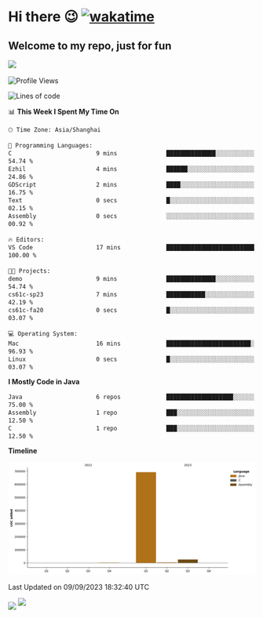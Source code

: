 # Hi there 😉 [![wakatime](https://wakatime.com/badge/user/b06f1799-d59e-4d93-be43-644d6ec7f0fc.svg)](https://wakatime.com/@b06f1799-d59e-4d93-be43-644d6ec7f0fc)
## Welcome to my repo, just for fun
![](https://github-readme-stats.vercel.app/api/wakatime?username=蓝海&api_domain=wakapi.dev&bg_color=1A202C&title_color=2F855A&icon_color=2F855A&text_color=ffffff&custom_title=Wakapi%20Week%20Stats&layout=compact)
<!--START_SECTION:waka-->
![Profile Views](http://img.shields.io/badge/Profile%20Views-3-blue)

![Lines of code](https://img.shields.io/badge/From%20Hello%20World%20I%27ve%20Written-721.5%20thousand%20lines%20of%20code-blue)

📊 **This Week I Spent My Time On** 

```text
🕑︎ Time Zone: Asia/Shanghai

💬 Programming Languages: 
C                        9 mins              ██████████████░░░░░░░░░░░   54.74 % 
Ezhil                    4 mins              ██████░░░░░░░░░░░░░░░░░░░   24.86 % 
GDScript                 2 mins              ████░░░░░░░░░░░░░░░░░░░░░   16.75 % 
Text                     0 secs              █░░░░░░░░░░░░░░░░░░░░░░░░   02.15 % 
Assembly                 0 secs              ░░░░░░░░░░░░░░░░░░░░░░░░░   00.92 % 

🔥 Editors: 
VS Code                  17 mins             █████████████████████████   100.00 % 

🐱‍💻 Projects: 
demo                     9 mins              ██████████████░░░░░░░░░░░   54.74 % 
cs61c-sp23               7 mins              ███████████░░░░░░░░░░░░░░   42.19 % 
cs61c-fa20               0 secs              █░░░░░░░░░░░░░░░░░░░░░░░░   03.07 % 

💻 Operating System: 
Mac                      16 mins             ████████████████████████░   96.93 % 
Linux                    0 secs              █░░░░░░░░░░░░░░░░░░░░░░░░   03.07 % 
```

**I Mostly Code in Java** 

```text
Java                     6 repos             ███████████████████░░░░░░   75.00 % 
Assembly                 1 repo              ███░░░░░░░░░░░░░░░░░░░░░░   12.50 % 
C                        1 repo              ███░░░░░░░░░░░░░░░░░░░░░░   12.50 % 
```



**Timeline**

![Lines of Code chart](https://raw.githubusercontent.com/EnzoGuang/EnzoGuang/master/assets/bar_graph.png)


 Last Updated on 09/09/2023 18:32:40 UTC
<!--END_SECTION:waka--><img align="middle" src="https://github-readme-stats.vercel.app/api?username=EnzoGuang">
<img aligh="center" src="https://github-readme-stats.vercel.app/api/top-langs/?username=EnzoGuang&layout=compact">

